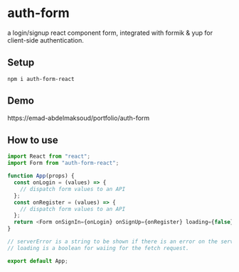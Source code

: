 # auth-form

a login/signup react component form, integrated with formik & yup for client-side authentication.

## Setup

```
npm i auth-form-react
```

## Demo

https://emad-abdelmaksoud/portfolio/auth-form

## How to use

```javascript
import React from "react";
import Form from "auth-form-react";

function App(props) {
  const onLogin = (values) => {
    // dispatch form values to an API
  };
  const onRegister = (values) => {
    // dispatch form values to an API
  };
  return <Form onSignIn={onLogin} onSignUp={onRegister} loading={false} />;
}

// serverError is a string to be shown if there is an error on the server.
// loading is a boolean for waiing for the fetch request.

export default App;
```
